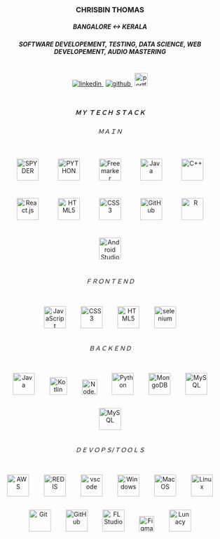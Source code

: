 ### <div align="center">CHRISBIN THOMAS</div>
##### <div align="center">BANGALORE <-> KERALA</div>
##### <div align="center"> SOFTWARE DEVELOPEMENT, TESTING, DATA SCIENCE, WEB DEVELOPEMENT, AUDIO MASTERING</div>

<br/>
<div align="center">
<a href="https://linkedin.com/in/chrisbin-thomas-334744195" target="_blank">
<img src=https://img.shields.io/badge/linkedin-%231E77B5.svg?&style=for-the-badge&logo=linkedin&logoColor=white alt=linkedin style="margin-bottom: 10px;" />
</a>
<a href="https://github.com/chrisbin95" target="_blank">
<img src=https://img.shields.io/badge/github-%2324292e.svg?&style=for-the-badge&logo=github&logoColor=white alt=github style="padding-left:5px;margin-bottom: 10px;" />
</a>  
 <a href="https://chrisbin95.github.io/Portfolio/" target="_blank">
<img src=https://chrisbin95.github.io/Portfolio/images/logo.png alt=portfolio style="padding-left:5px;width:30px;margin-bottom: 10px;" />
</a> 
</div>

<br/>

##### <div align="center">ＭＹ ＴＥＣＨ ＳＴＡＣＫ</div>

 ###### <div align="center">ＭＡＩＮ</div>

<div align="center"> 

<img style="margin: 20px" src="https://cdn.freebiesupply.com/logos/large/2x/spyder-logo-png-transparent.png" alt="SPYDER" width="50" /> 
<img style="margin: 20px" src="https://profilinator.rishav.dev/skills-assets/python-original.svg" alt="PYTHON" width="50" />  
<img style="margin: 20px" src="https://pbs.twimg.com/profile_images/826088341099704320/ymCgaIO0_400x400.jpg" alt="Freemarker" width="50" /> 
<img style="margin: 20px" src="https://profilinator.rishav.dev/skills-assets/java-original-wordmark.svg" alt="Java" width="50" />  
<img style="margin: 20px" src="https://profilinator.rishav.dev/skills-assets/cplusplus-original.svg" alt="C++" width="50" /> 
<img style="margin: 20px" src="https://upload.wikimedia.org/wikipedia/commons/a/a7/React-icon.svg" alt="React.js" width="50" /> 
<img style="margin: 20px" src="https://profilinator.rishav.dev/skills-assets/html5-original-wordmark.svg" alt="HTML5" width="50" />  
<img style="margin: 20px" src="https://profilinator.rishav.dev/skills-assets/css3-original-wordmark.svg" alt="CSS3" width="50" /> 
<img style="margin: 20px" src="https://cdn.svgporn.com/logos/github-icon.svg" alt="GitHub" width="50" />
<img style="margin: 20px" src="https://ih1.redbubble.net/image.2089856395.6447/st,small,507x507-pad,600x600,f8f8f8.jpg" alt="R" width="50" />
<img style="margin: 20px" src="https://e1.pngegg.com/pngimages/736/783/png-clipart-macos-app-icons-android-studio.png" alt="Android Studio" width="50" />

 </div>


###### <div align="center">ＦＲＯＮＴＥＮＤ</div>

<div align="center">   

<img style="margin: 15px" src="https://profilinator.rishav.dev/skills-assets/javascript-original.svg" alt="JavaScript" width="50" />  
<img style="margin: 15px" src="https://profilinator.rishav.dev/skills-assets/css3-original-wordmark.svg" alt="CSS3" width="50" />  
<img style="margin: 15px" src="https://profilinator.rishav.dev/skills-assets/html5-original-wordmark.svg" alt="HTML5" width="50" />
<img style="margin: 15px" src="https://cdn.svgporn.com/logos/selenium.svg" alt="selenium" width="50" />   

 </div>

###### <div align="center">ＢＡＣＫＥＮＤ</div>

<div align="center">  
<img style="margin: 15px" src="https://profilinator.rishav.dev/skills-assets/java-original-wordmark.svg" alt="Java" width="50" />  
<img style="margin: 15px" src="https://profilinator.rishav.dev/skills-assets/kotlinlang-icon.svg" alt="Kotlin" width="40" />  
<img style="margin: 15px" src="https://cdn.svgporn.com/logos/nodejs.svg" alt="Node.js" width="35" /> 
<img style="margin: 15px" src="https://profilinator.rishav.dev/skills-assets/python-original.svg" alt="Python" width="50" /> 
<img style="margin: 15px" src="https://profilinator.rishav.dev/skills-assets/mongodb-original-wordmark.svg" alt="MongoDB" width="50" />
<img style="margin: 15px" src="https://profilinator.rishav.dev/skills-assets/mysql-original-wordmark.svg" alt="MySQL" width="50" />    
<img style="margin: 15px" src="https://upload.wikimedia.org/wikipedia/commons/thumb/3/31/Webysther_20160423_-_Elephpant.svg/1200px-Webysther_20160423_-_Elephpant.svg.png" alt="MySQL" width="50" />   
</div>

###### <div align="center">ＤＥＶＯＰＳ/ＴＯＯＬＳ</div>

<div align="center">  
 <img style="margin: 15px" src="https://cdn.svgporn.com/logos/aws.svg" alt="AWS" width="50" />  
<img style="margin: 15px" src="https://cdn.iconscout.com/icon/free/png-256/redis-83994.png" alt="REDIS" width="50" />  
<img style="margin: 15px" src="https://cdn.svgporn.com/logos/visual-studio-code.svg" alt="vscode" width="50" /> 
<img style="margin: 15px" src="https://cdn.svgporn.com/logos/microsoft-windows.svg" alt="Windows" width="50" />  
<img style="margin: 15px" src="https://cdn.svgporn.com/logos/macOS.svg" alt="MacOS" width="50" />  
<img style="margin: 15px" src="https://profilinator.rishav.dev/skills-assets/linux-original.svg" alt="Linux" width="50" />   
<img style="margin: 15px" src="https://profilinator.rishav.dev/skills-assets/git-scm-icon.svg" alt="Git" width="50" />  
<img style="margin: 15px" src="https://cdn.svgporn.com/logos/github-icon.svg" alt="GitHub" width="50" /> 
<img style="margin: 15px" src="https://keygenned.com/wp-content/uploads/2018/09/1429735346_102.png" alt="FL Studio" width="50" /> 
 <img style="margin: 15px" src="https://upload.wikimedia.org/wikipedia/commons/3/33/Figma-logo.svg" alt="Figma" width="35" /> 
 <img style="margin: 15px" src="https://icons8.com/vue-static/landings/lunacy-new/lunacy.svg" alt="Lunacy" width="50" /> 
</div>
